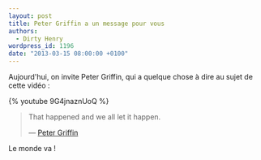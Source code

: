 ```yaml
---
layout: post
title: Peter Griffin a un message pour vous
authors:
  - Dirty Henry
wordpress_id: 1196
date: "2013-03-15 08:00:00 +0100"
---
```


Aujourd'hui, on invite Peter Griffin, qui a quelque chose à dire au sujet de
cette vidéo :

{% youtube 9G4jnaznUoQ %}

> That happened and we all let it happen.
>
> — [Peter Griffin](https://youtu.be/M_HyxTAyla8)

Le monde va !
